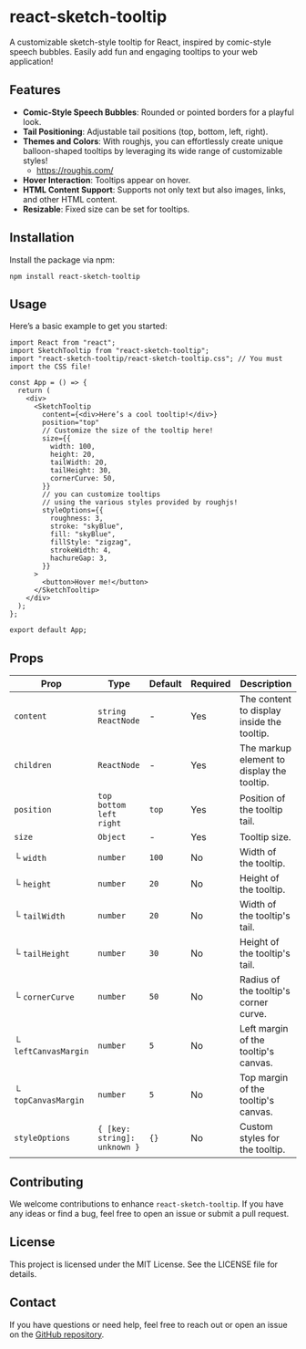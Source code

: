 # react-sketch-tooltip

A customizable sketch-style tooltip for React, inspired by comic-style speech bubbles. Easily add fun and engaging tooltips to your web application!

## Features

- **Comic-Style Speech Bubbles**: Rounded or pointed borders for a playful look.
- **Tail Positioning**: Adjustable tail positions (top, bottom, left, right).
- **Themes and Colors**: With roughjs, you can effortlessly create unique balloon-shaped tooltips by leveraging its wide range of customizable styles!
  - https://roughjs.com/
- **Hover Interaction**: Tooltips appear on hover.
- **HTML Content Support**: Supports not only text but also images, links, and other HTML content.
- **Resizable**: Fixed size can be set for tooltips.

## Installation

Install the package via npm:

```
npm install react-sketch-tooltip
```

## Usage

Here’s a basic example to get you started:

```tsx
import React from "react";
import SketchTooltip from "react-sketch-tooltip";
import "react-sketch-tooltip/react-sketch-tooltip.css"; // You must import the CSS file!

const App = () => {
  return (
    <div>
      <SketchTooltip
        content={<div>Here’s a cool tooltip!</div>}
        position="top"
        // Customize the size of the tooltip here!
        size={{
          width: 100,
          height: 20,
          tailWidth: 20,
          tailHeight: 30,
          cornerCurve: 50,
        }}
        // you can customize tooltips
        // using the various styles provided by roughjs!
        styleOptions={{
          roughness: 3,
          stroke: "skyBlue",
          fill: "skyBlue",
          fillStyle: "zigzag",
          strokeWidth: 4,
          hachureGap: 3,
        }}
      >
        <button>Hover me!</button>
      </SketchTooltip>
    </div>
  );
};

export default App;
```

## Props

| Prop                 | Type                          | Default | Required | Description                                |
| -------------------- | ----------------------------- | ------- | -------- | ------------------------------------------ |
| `content`            | `string` `ReactNode`          | -       | Yes      | The content to display inside the tooltip. |
| `children`           | `ReactNode`                   | -       | Yes      | The markup element to display the tooltip. |
| `position`           | `top` `bottom` `left` `right` | `top`   | Yes      | Position of the tooltip tail.              |
| `size`               | `Object`                      | -       | Yes      | Tooltip size.                              |
| └ `width`            | `number`                      | `100`   | No       | Width of the tooltip.                      |
| └ `height`           | `number`                      | `20`    | No       | Height of the tooltip.                     |
| └ `tailWidth`        | `number`                      | `20`    | No       | Width of the tooltip's tail.               |
| └ `tailHeight`       | `number`                      | `30`    | No       | Height of the tooltip's tail.              |
| └ `cornerCurve`      | `number`                      | `50`    | No       | Radius of the tooltip's corner curve.      |
| └ `leftCanvasMargin` | `number`                      | `5`     | No       | Left margin of the tooltip's canvas.       |
| └ `topCanvasMargin`  | `number`                      | `5`     | No       | Top margin of the tooltip's canvas.        |
| `styleOptions`       | `{ [key: string]: unknown }`  | `{}`    | No       | Custom styles for the tooltip.             |

## Contributing

We welcome contributions to enhance `react-sketch-tooltip`. If you have any ideas or find a bug, feel free to open an issue or submit a pull request.

## License

This project is licensed under the MIT License. See the LICENSE file for details.

## Contact

If you have questions or need help, feel free to reach out or open an issue on the [GitHub repository](https://github.com/sandeulju/react-sketch-tooltip).
